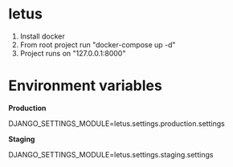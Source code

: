 # letus
1. Install docker
2. From root project run "docker-compose up -d"
3. Project runs on "127.0.0.1:8000"
#

# Environment variables

**Production**

DJANGO_SETTINGS_MODULE=letus.settings.production.settings

**Staging**

DJANGO_SETTINGS_MODULE=letus.settings.staging.settings
